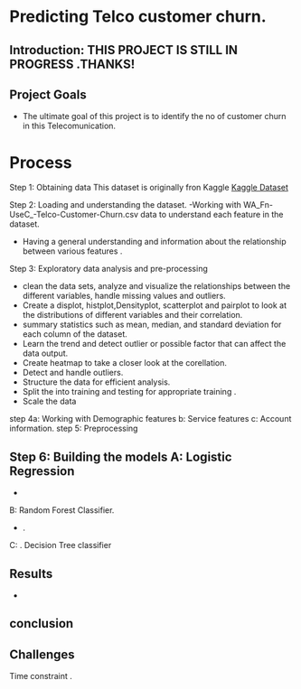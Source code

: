 # Predicting Telco customer churn.

## Introduction: THIS PROJECT IS STILL IN PROGRESS .THANKS!

## Project  Goals
- The ultimate goal of this project is to identify the no of customer churn in this Telecomunication.


# Process
Step 1: Obtaining data
This dataset is originally  fron Kaggle
[Kaggle Dataset](https://www.kaggle/input/telco-customer-churn/WA_Fn-UseC_-Telco-Customer-Churn)

Step 2: Loading and understanding the dataset.
-Working with WA_Fn-UseC_-Telco-Customer-Churn.csv data to understand  each feature in the dataset.
- Having a general understanding and information about the relationship between various features .

Step 3: Exploratory data analysis and pre-processing 
- clean the data sets, analyze and visualize the relationships between the different variables, handle missing values and outliers.
- Create a displot, histplot,Densityplot, scatterplot and pairplot to look at the distributions of different variables and their correlation.
- summary statistics such as mean, median, and standard deviation for each column of the dataset. 
- Learn the trend and detect outlier or possible factor that can affect the data output.
- Create heatmap to take a closer look at the corellation.
- Detect and handle outliers.
- Structure the data for efficient analysis.
- Split the into training and testing for appropriate training .
- Scale the data 

step 4a: Working with Demographic features
b: Service features
c: Account information.
step 5: Preprocessing 

Step 6: Building the models
A: Logistic Regression
- 
- 

B: Random Forest Classifier.
- .

C: . Decision Tree classifier



## Results
- 
## conclusion
 
 ## Challenges
   Time constraint .